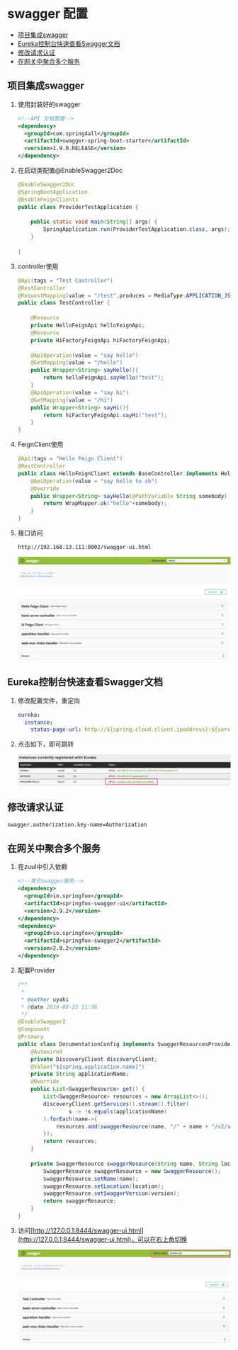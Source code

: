 # swagger 配置

<!-- @import "[TOC]" {cmd="toc" depthFrom=2 depthTo=6 orderedList=false} -->
<!-- code_chunk_output -->

* [项目集成swagger](#项目集成swagger)
* [Eureka控制台快速查看Swagger文档](#eureka控制台快速查看swagger文档)
* [修改请求认证](#修改请求认证)
* [在网关中聚合多个服务](#在网关中聚合多个服务)

<!-- /code_chunk_output -->
## 项目集成swagger

1. 使用封装好的swagger

   ```xml
   <!--API 文档管理-->
   <dependency>
     <groupId>com.spring4all</groupId>
     <artifactId>swagger-spring-boot-starter</artifactId>
     <version>1.9.0.RELEASE</version>
   </dependency>
   ```

2. 在启动类配置@EnableSwagger2Doc

   ```java
   @EnableSwagger2Doc
   @SpringBootApplication
   @EnableFeignClients
   public class ProviderTestApplication {

       public static void main(String[] args) {
           SpringApplication.run(ProviderTestApplication.class, args);
       }

   }
   ```

3. controller使用

   ```java
   @Api(tags = "Test Controller")
   @RestController
   @RequestMapping(value = "/test",produces = MediaType.APPLICATION_JSON_UTF8_VALUE)
   public class TestController {

       @Resource
       private HelloFeignApi helloFeignApi;
       @Resource
       private HiFactoryFeignApi hiFactoryFeignApi;

       @ApiOperation(value = "say hello")
       @GetMapping(value = "/hello")
       public Wrapper<String> sayHello(){
           return helloFeignApi.sayHello("test");
       }
       @ApiOperation(value = "say hi")
       @GetMapping(value = "/hi")
       public Wrapper<String> sayHi(){
           return hiFactoryFeignApi.sayHi("test");
       }
   }
   ```

4. FeignClient使用


   ```java
   @Api(tags = "Hello Feign Client")
   @RestController
   public class HelloFeignClient extends BaseController implements HelloFeignApi {
       @ApiOperation(value = "say hello to sb")
       @Override
       public Wrapper<String> sayHello(@PathVariable String somebody) {
           return WrapMapper.ok("hello"+somebody);
       }
   }
   ```


5. 接口访问


   ```	html
   http://192.168.13.111:8002/swagger-ui.html
   ```


   ![image-20190820181117367](assets/image-20190820181117367.png)

## Eureka控制台快速查看Swagger文档

1. 修改配置文件，重定向

   ```yml
   eureka:
     instance:
       status-page-url: http://${spring.cloud.client.ipaddress}:${server.port}/swagger-ui.html
   ```

2. 点击如下，即可跳转

   ![image-20190820181437145](assets/image-20190820181437145.png)

## 修改请求认证

```properties
swagger.authorization.key-name=Authorization
```

## 在网关中聚合多个服务

1. 在zuul中引入依赖

   ```xml
   <!--聚合swagger服务-->
   <dependency>
     <groupId>io.springfox</groupId>
     <artifactId>springfox-swagger-ui</artifactId>
     <version>2.9.2</version>
   </dependency>
   <dependency>
     <groupId>io.springfox</groupId>
     <artifactId>springfox-swagger2</artifactId>
     <version>2.9.2</version>
   </dependency>
   ```



2. 配置Provider

   ```java
   /**
    *
    * @author uyaki
    * @date 2019-08-22 11:36
    */
   @EnableSwagger2
   @Component
   @Primary
   public class DocumentationConfig implements SwaggerResourcesProvider {
       @Autowired
       private DiscoveryClient discoveryClient;
       @Value("${spring.application.name}")
       private String applicationName;
       @Override
       public List<SwaggerResource> get() {
           List<SwaggerResource> resources = new ArrayList<>();
           discoveryClient.getServices().stream().filter(
                   s -> !s.equals(applicationName)
           ).forEach(name->{
               resources.add(swaggerResource(name, "/" + name + "/v2/api-docs", "2.0"));
           });
           return resources;
       }

       private SwaggerResource swaggerResource(String name, String location, String version) {
           SwaggerResource swaggerResource = new SwaggerResource();
           swaggerResource.setName(name);
           swaggerResource.setLocation(location);
           swaggerResource.setSwaggerVersion(version);
           return swaggerResource;
       }
   }
   ```

3. 访问[http://127.0.0.1:8444/swagger-ui.html](http://127.0.0.1:8444/swagger-ui.html)，可以在右上角切换

   ![image-20190822115913872](assets/image-20190822115913872.png)
